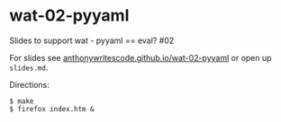 wat-02-pyyaml
=============

Slides to support wat - pyyaml == eval? #02

For slides see [anthonywritescode.github.io/wat-02-pyyaml](https://anthonywritescode.github.io/wat-02-pyyaml)
or open up `slides.md`.


Directions:

```
$ make
$ firefox index.htm &
```
